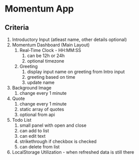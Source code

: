 # Momentum App

## Criteria

1. Introductory Input (atleast name, other details optional)
2. Momentum Dashboard (Main Layout)
   1. Real-Time Clock - HH:MM:SS
      1. can be 12h or 24h
      2. optional timezone
   2. Greeting
      1. display input name on greeting from Intro input
      2. greeting based on time
      3. update name
3. Background Image
   1. change every 1 minute
4. Quote
   1. change every 1 minute
   2. static array of quotes
   3. optional from api
5. Todo List
   1. small panel with open and close
   2. can add to list
   3. can edit text
   4. strikethrough if checkbox is checked
   5. can delete from list
6. LocalStorage Utilization - when refreshed data is still there
